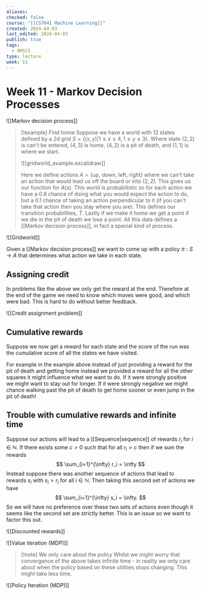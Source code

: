 ```yaml
---
aliases: 
checked: false
course: "[[CS7641 Machine Learning]]"
created: 2024-04-03
last_edited: 2024-04-03
publish: true
tags:
  - OMSCS
type: lecture
week: 11
---
```

# Week 11 - Markov Decision Processes

![[Markov decision process]]

>[!example] Find home
> Suppose we have a world with 12 states defined by a 2d grid $S = \{(x,y) \vert 1 \leq x \leq 4, 1 \leq y \leq 3\}$. Where state $(2,2)$ is can't be entered, $(4,3)$ is home, $(4,2)$ is a pit of death, and $(1,1)$ is where we start.
> 
> ![[gridworld_example.excalidraw]]
> 
> Here we define actions $A = \{$up, down, left, right$\}$ where we can't take an action that would lead us off the board or into $(2,2)$. This gives us our function for $A(s)$. 
> This world is probabilistic so for each action we have a $0.8$ chance of doing what you would expect the action to do, but a $0.1$ chance of taking an action perpendicular to it (if you can't take that action then you stay where you are). This defines our transition probabilities, $T$.
> Lastly if we make it home we get a point if we die in the pit of death we lose a point.
> All this data defines a [[Markov decision process]], in fact a special kind of process. 

![[Gridworld]]

Given a [[Markov decision process]] we want to come up with a policy $\pi: S \rightarrow A$ that determines what action we take in each state.

## Assigning credit

In problems like the above we only get the reward at the end. Therefore at the end of the game we need to know which moves were good, and which were bad. This is hard to do without better feedback.

![[Credit assignment problem]]

## Cumulative rewards

Suppose we now get a reward for each state and the score of the run was the cumulative score of all the states we have visited.

For example in the example above instead of just providing a reward for the pit of death and getting home instead we provided a reward for all the other squares it might influence what we want to do. If it were strongly positive we might want to stay out for longer. If it were strongly negative we might chance walking past the pit of death to get home sooner or even jump in the pit of death!

## Trouble with cumulative rewards and infinite time

Suppose our actions will lead to a [[Sequence|sequence]] of rewards $r_i$ for $i \in \mathbb{N}$. If there exists some $c > 0$ such that for all $r_i > c$ then if we sum the rewards
$$
\sum_{i=1}^{\infty} r_i = \infty
$$
Instead suppose there was another sequence of actions that lead to rewards $s_i$ with $s_i > r_i$ for all $i \in \mathbb{N}$. Then taking this second set of actions we have
$$
\sum_{i=1}^{\infty} s_i = \infty.
$$
So we will have no preference over these two sets of actions even though it seems like the second set are strictly better. This is an issue so we want to factor this out.

![[Discounted rewards]]

![[Value iteration (MDP)]]

>[!note] We only care about the policy
>Whilst we might worry that convergence of the above takes infinite time - in reality we only care about when the policy based on these utilities stops changing. This might take less time.

![[Policy Iteration (MDP)]]